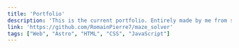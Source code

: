 ```yaml
---
title: 'Portfolio'
description: 'This is the current portfolio. Entirely made by me from scratch using HTML, CSS, JavaScript within the Astro framework.'
link: 'https://github.com/RomainPierre7/maze_solver'
tags: ["Web", "Astro", "HTML", "CSS", "JavaScript"]
---
```

